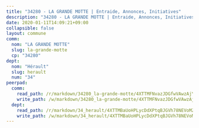 ```yaml
---
title: "34280 - LA GRANDE MOTTE | Entraide, Annonces, Initiatives"
description: "34280 - LA GRANDE MOTTE | Entraide, Annonces, Initiatives"
date: 2020-01-11T14:09:21+09:00
collapsible: false
layout: commune
comm:
  nom: "LA GRANDE MOTTE"
  slug: la-grande-motte
  cp: "34280"
dept:
  nom: "Hérault"
  slug: herault
  num: "34"
peerpad:
  comm:
    read_path: /r/markdown/34280_la-grande-motte/4XTTMFNvazJDGfwVAwzAjYKoZixSJCG8kVuCvabhpB7LZ5iHp
    write_path: /w/markdown/34280_la-grande-motte/4XTTMFNvazJDGfwVAwzAjYKoZixSJCG8kVuCvabhpB7LZ5iHp-K3TgUEobLNTV4BxgdNjcj3VyAsr5AbwXrik44VznRMuTahNTutDguGHUkTVxt1YABUtjS9ALj722gnbSP3YBkidZSDKQgYkugDPjMqqHQt1Ugh2WthDHRaHRQRpbMuDp3J31ewCv
  dept:
    read_path: /r/markdown/34_herault/4XTTMBaUoHPLycDdXPtqBJGVh78NEVoMZNyf8Wnh1X5DK6Ew8
    write_path: /w/markdown/34_herault/4XTTMBaUoHPLycDdXPtqBJGVh78NEVoMZNyf8Wnh1X5DK6Ew8-K3TgTd4rzWVX1F82NgGyNepGUxhqCmodCALjxNZeEdBQWQhd1NJYx1gHMW9QBLL6sN41ALXRejLsG2VetgVferfVncrvVCz47dChJvN8ouQLRMdWs4KpxKPeRYR1nspmhzdBqF8J
---
```


